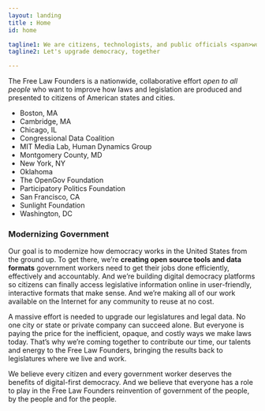 ```yaml
---
layout: landing
title : Home
id: home

tagline1: We are citizens, technologists, and public officials <span>working together to transform state & local lawmaking for the 21st Century</span>
tagline2: Let's upgrade democracy, together

---
```


<div class="intro">
  <p>
    The Free Law Founders is a nationwide, collaborative effort <em>open to all people</em> who want to improve how laws and legislation are produced and presented to citizens of American states and cities.
  </p>

  <ul class="member-name-list">
    <li>Boston, MA</li>
    <li>Cambridge, MA</li>
    <li>Chicago, IL</li>
    <li>Congressional Data Coalition</li>
    <li>MIT Media Lab, Human Dynamics Group</li>
    <li>Montgomery County, MD</li>
    <li>New York, NY</li>
    <li>Oklahoma</li>
    <li>The OpenGov Foundation</li>
    <li>Participatory Politics Foundation</li>
    <li>San Francisco, CA</li>
    <li>Sunlight Foundation</li>
    <li>Washington, DC</li>
  </ul>
</div>

<div class="modernizing">
  <div class="content">
    <h3>Modernizing Government</h3>
    <p>
      Our goal is to modernize how democracy works in the United States from the ground up. To get there, we’re <strong>creating open source tools and data formats</strong> government workers need to get their jobs done efficiently, effectively and accountably. And we’re building digital democracy platforms so citizens can finally access legislative information online in user-friendly, interactive formats that make sense. And we’re making all of our work available on the Internet for any community to reuse at no cost.
    </p>
  </div>
</div>

<div class="closing">
  <p>
    A massive effort is needed to upgrade our legislatures and legal data. No one city or state or private company can succeed alone. But everyone is paying the price for the inefficient, opaque, and costly ways we make laws today. That’s why we’re coming together to contribute our time, our talents and   energy to the Free Law Founders, bringing the results back to legislatures where we live and work.
  </p>
</div>

<div class="closing-quote">
  <p>
    We believe every citizen and every government worker deserves the benefits of digital-first democracy. And we believe that everyone has a role to play in the Free Law Founders reinvention of government of the people, by the people and for the people.
  </p>
</div>
